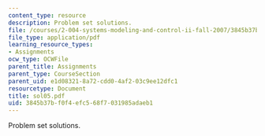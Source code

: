 ```yaml
---
content_type: resource
description: Problem set solutions.
file: /courses/2-004-systems-modeling-and-control-ii-fall-2007/3845b37bf0f4efc568f7031985adaeb1_sol05.pdf
file_type: application/pdf
learning_resource_types:
- Assignments
ocw_type: OCWFile
parent_title: Assignments
parent_type: CourseSection
parent_uid: e1d08321-8a72-cdd0-4af2-03c9ee12dfc1
resourcetype: Document
title: sol05.pdf
uid: 3845b37b-f0f4-efc5-68f7-031985adaeb1
---
```

Problem set solutions.

